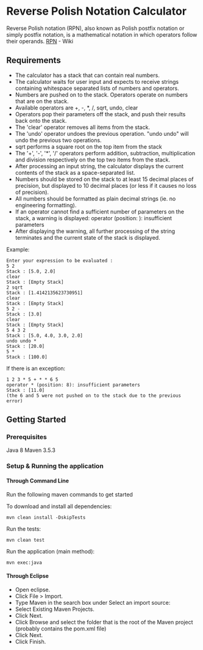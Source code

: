 # Reverse Polish Notation Calculator

Reverse Polish notation (RPN), also known as Polish postfix notation or simply postfix notation, is a mathematical notation in which operators follow their operands.
[RPN](https://en.wikipedia.org/wiki/Reverse_Polish_notation) - Wiki

## Requirements

* The calculator has a stack that can contain real numbers.
* The calculator waits for user input and expects to receive strings containing whitespace separated lists of numbers and operators.
* Numbers are pushed on to the stack. Operators operate on numbers that are on the stack.
* Available operators are +, -, *, /, sqrt, undo, clear
* Operators pop their parameters off the stack, and push their results back onto the stack.
* The 'clear' operator removes all items from the stack.
* The 'undo' operator undoes the previous operation. "undo undo" will undo the previous two operations.
* sqrt performs a square root on the top item from the stack
* The '+', '-', '*', '/' operators perform addition, subtraction, multiplication and division respectively on the top two items from the stack.
* After processing an input string, the calculator displays the current contents of the stack as a space-separated list.
* Numbers should be stored on the stack to at least 15 decimal places of precision, but displayed to 10 decimal places (or less if it causes no loss of precision).
* All numbers should be formatted as plain decimal strings (ie. no engineering formatting).
* If an operator cannot find a sufficient number of parameters on the stack, a warning is displayed:
operator <operator> (position: <pos>): insufficient parameters
* After displaying the warning, all further processing of the string terminates and the current state of the stack is displayed.

Example:

```
Enter your expression to be evaluated :
5 2
Stack : [5.0, 2.0]
clear
Stack : [Empty Stack]
2 sqrt
Stack : [1.4142135623730951]
clear
Stack : [Empty Stack]
5 2 -
Stack : [3.0]
clear
Stack : [Empty Stack]
5 4 3 2
Stack : [5.0, 4.0, 3.0, 2.0]
undo undo *
Stack : [20.0]
5 *
Stack : [100.0]
```
If there is an exception:

```
1 2 3 * 5 + * * 6 5
operator * (position: 8): insufficient parameters
Stack : [11.0]
(the 6 and 5 were not pushed on to the stack due to the previous error)
```

## Getting Started

### Prerequisites

Java 8
Maven 3.5.3


### Setup & Running the application

#### Through Command Line

Run the following maven commands to get started

To download and install all dependencies:

```
mvn clean install -DskipTests
```

Run the tests:

```
mvn clean test
```

Run the application (main method):

```
mvn exec:java
```

#### Through Eclipse

* Open eclipse.
* Click File > Import.
* Type Maven in the search box under Select an import source:
* Select Existing Maven Projects.
* Click Next.
* Click Browse and select the folder that is the root of the Maven project (probably contains the pom.xml file)
* Click Next.
* Click Finish.